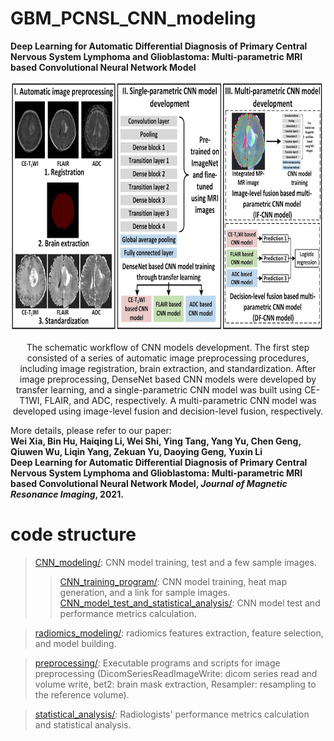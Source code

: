 # GBM_PCNSL_CNN_modeling
**Deep Learning for Automatic Differential Diagnosis of Primary Central Nervous System Lymphoma and Glioblastoma: Multi-parametric MRI based Convolutional Neural Network Model**
<div align=center>
<img src="https://github.com/xiawei999000/GBM_PCNSL_CNN_modeling/blob/main/work_flow.jpg" alt="work_flow" title="work_flow" width="800" height="400" />

The schematic workflow of CNN models development. The first step consisted of a series of automatic image preprocessing procedures, including image registration, brain extraction, and standardization. After image preprocessing, DenseNet based CNN models were developed by transfer learning, and a single-parametric CNN model was built using CE-T1WI, FLAIR, and ADC, respectively. A multi-parametric CNN model was developed using image-level fusion and decision-level fusion, respectively.
</div>

More details, please refer to our paper:  
**Wei Xia, Bin Hu, Haiqing Li, Wei Shi, Ying Tang, Yang Yu, Chen Geng, Qiuwen Wu, Liqin Yang, Zekuan Yu, Daoying Geng, Yuxin Li  
Deep Learning for Automatic Differential Diagnosis of Primary Central Nervous System Lymphoma and Glioblastoma: Multi-parametric MRI based Convolutional Neural Network Model, 
*Journal of Magnetic Resonance Imaging*, 2021.**

# code structure
> [CNN_modeling/](https://github.com/xiawei999000/GBM_PCNSL_CNN_modeling/tree/main/CNN_modeling): CNN model training, test and a few sample images.
> >[CNN_training_program/](https://github.com/xiawei999000/GBM_PCNSL_CNN_modeling/tree/main/CNN_modeling/CNN_training_program): CNN model training, heat map generation, and a link for sample images.
> >[CNN_model_test_and_statistical_analysis/](https://github.com/xiawei999000/GBM_PCNSL_CNN_modeling/tree/main/CNN_modeling/CNN_model_test_and_statistical_analysis): CNN model test and performance metrics calculation.  

> [radiomics_modeling/](https://github.com/xiawei999000/GBM_PCNSL_CNN_modeling/tree/main/radiomics_modeling): radiomics features extraction, feature selection, and model building.

> [preprocessing/](https://github.com/xiawei999000/GBM_PCNSL_CNN_modeling/tree/main/preprocessing): Executable programs and scripts for image preprocessing (DicomSeriesReadImageWrite: dicom series read and volume write, bet2: brain mask extraction, Resampler: resampling to the reference volume).  

> [statistical_analysis/](https://github.com/xiawei999000/GBM_PCNSL_CNN_modeling/tree/main/statistical_analysis): Radiologists' performance metrics calculation and statistical analysis.
